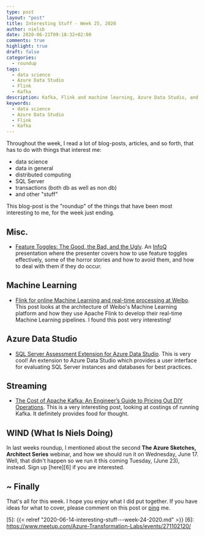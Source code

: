 ```yaml
---
type: post
layout: "post"
title: Interesting Stuff - Week 25, 2020
author: nielsb
date: 2020-06-21T09:18:32+02:00
comments: true
highlight: true
draft: false
categories:
  - roundup
tags:
  - data science
  - Azure Data Studio
  - Flink
  - Kafka
description: Kafka, Flink and machine learning, Azure Data Studio, and other interesting topics!
keywords:
  - data science
  - Azure Data Studio
  - Flink
  - Kafka   
---
```


Throughout the week, I read a lot of blog-posts, articles, and so forth, that has to do with things that interest me:

* data science
* data in general
* distributed computing
* SQL Server
* transactions (both db as well as non db)
* and other "stuff"

This blog-post is the "roundup" of the things that have been most interesting to me, for the week just ending.

<!--more-->

## Misc.

* [Feature Toggles: The Good, the Bad, and the Ugly][1]. An [InfoQ][iq] presentation where the presenter covers how to use feature toggles effectively, some of the horror stories and how to avoid them, and how to deal with them if they do occur.

## Machine Learning

* [Flink for online Machine Learning and real-time processing at Weibo][2]. This post looks at the architecture of Weibo's Machine Learning platform and how they use Apache Flink to develop their real-time Machine Learning pipelines. I found this post very interesting!

## Azure Data Studio

* [SQL Server Assessment Extension for Azure Data Studio][3]. This is very cool! An extension to Azure Data Studio which provides a user interface for evaluating SQL Server instances and databases for best practices.

## Streaming

* [The Cost of Apache Kafka: An Engineer’s Guide to Pricing Out DIY Operations][4]. This is a very interesting post, looking at costings of running Kafka. It definitely provides food for thought.

## WIND (What Is Niels Doing)

In last weeks roundup, I mentioned about the second **The Azure Sketches, Architect Series** webinar, and how we should run it on Wednesday, June 17. Well, that didn't happen so we run it this coming Tuesday, (June 23), instead. Sign up [here][6] if you are interested.

## ~ Finally

That's all for this week. I hope you enjoy what I did put together. If you have ideas for what to cover, please comment on this post or [ping][ma] me.

[ma]: mailto:niels.it.berglund@gmail.com
[mp]: https://blog.acolyer.org
[iq]: https://www.infoq.com/
[ew]: http://sqlonice.com/
[re]: http://blog.revolutionanalytics.com
[sqsk]: https://www.sqlskills.com
[mdaveyblog]: https://mdavey.wordpress.com/
[charlblog]: https://charlla.com/

[jovpop]: https://twitter.com/JovanPop_MSFT
[bobw]: https://twitter.com/bobwardms
[revod]: https://twitter.com/revodavid
[lonny]: https://twitter.com/sqL_handLe
[ewtw]: https://twitter.com/sqlOnIce
[buckw]: https://twitter.com/BuckWoodyMSFT
[mattw]: https://twitter.com/matthewwarren
[murba]: https://twitter.com/muratdemirbas
[daveda]: https://twitter.com/davidthecoder
[adcol]: https://twitter.com/adriancolyer
[jesrod]: https://twitter.com/jrdothoughts
[tomaz]: https://twitter.com/tomaz_tsql
[dataart]: https://twitter.com/dataartisans
[luis]: https://twitter.com/luis_de_sousa
[benstop]: https://twitter.com/benstopford
[conflu]: https://twitter.com/confluentinc
[tylert]: https://twitter.com/tyler_treat
[andrewng]: https://twitter.com/AndrewYNg
[lawr]: https://twitter.com/bytezn
[jue]: https://twitter.com/b0rk
[yan]: https://twitter.com/theburningmonk
[danny]: https://twitter.com/g9yuayon
[rmoff]: https://twitter.com/rmoff
[ryansw]: https://twitter.com/ryanswanstrom
[pabloc]: https://twitter.com/pabloc_ds
[mklep]: https://twitter.com/martinkl
[mdavey]: https://twitter.com/matt_davey
[jboner]: https://twitter.com/jboner
[joeduff]: https://twitter.com/funcOfJoe
[charl]: https://twitter.com/charllamprecht
[dbricks]: https://twitter.com/databricks
[adsit]: https://twitter.com/SitnikAdam
[vicky]: https://twitter.com/vickyharp
[dscentral]: https://twitter.com/DataScienceCtrl
[natemc]: https://twitter.com/natemcmaster
[ads]: https://twitter.com/azuredatastudio
[travw]: https://twitter.com/radtravis
[emilk]: https://twitter.com/IsTheArchitect


[1]: https://www.infoq.com/presentations/feature-toggles/
[2]: https://www.ververica.com/blog/flink-for-online-machine-learning-and-real-time-processing-at-weibo
[3]: https://techcommunity.microsoft.com/t5/sql-server/released-sql-server-assessment-extension-for-azure-data-studio/ba-p/1470603
[4]: https://www.confluent.io/blog/guide-to-kafka-pricing-and-diy-open-source-costs/
[5]: {{< relref "2020-06-14-interesting-stuff---week-24-2020.md" >}}
[6]: https://www.meetup.com/Azure-Transformation-Labs/events/271102120/
